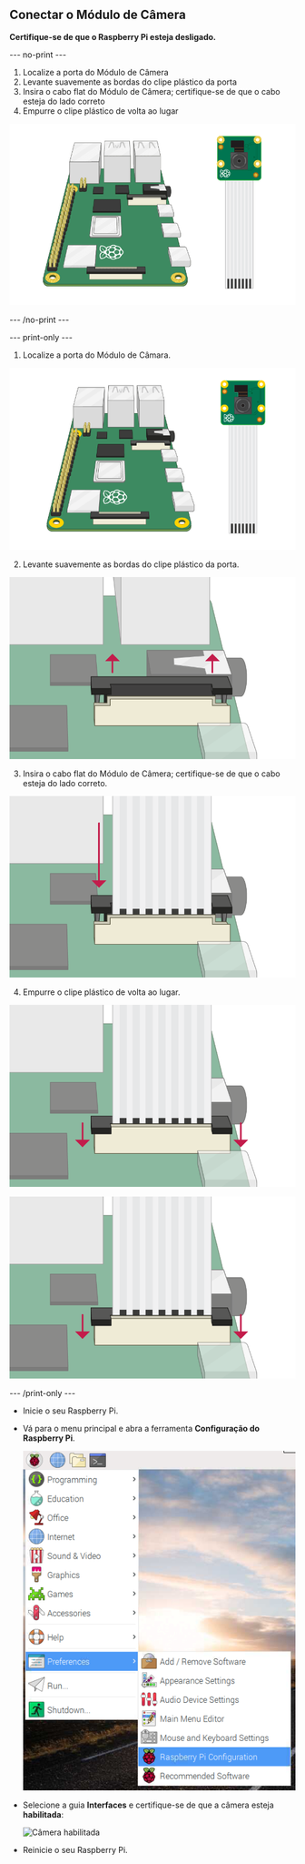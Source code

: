 ## Conectar o Módulo de Câmera

**Certifique-se de que o Raspberry Pi esteja desligado.**

--- no-print ---

1. Localize a porta do Módulo de Câmera
2. Levante suavemente as bordas do clipe plástico da porta
3. Insira o cabo flat do Módulo de Câmera; certifique-se de que o cabo esteja do lado correto
4. Empurre o clipe plástico de volta ao lugar

![Animação de como conectar o Módulo de Câmera do Raspberry Pi](images/connect-camera.gif)

--- /no-print ---

--- print-only ---

1. Localize a porta do Módulo de Câmara.

![raspberry pi e módulo de câmera](images/connect-camera1.png)

2. Levante suavemente as bordas do clipe plástico da porta.

![porta do módulo da câmera levantada](images/connect-camera2.png)

3. Insira o cabo flat do Módulo de Câmera; certifique-se de que o cabo esteja do lado correto.

![cabo flat do módulo da câmera inserido na porta](images/connect-camera3.png)

4. Empurre o clipe plástico de volta ao lugar.

![porta do módulo de câmera empurrada para baixo](images/connect-camera4.png)

![porta do módulo de câmera empurrada para baixo](images/connect-camera4.png)

--- /print-only ---

- Inicie o seu Raspberry Pi.

- Vá para o menu principal e abra a ferramenta **Configuração do Raspberry Pi**.

    ![Ferramenta de Configuração do Raspberry Pi](images/pi-configuration-menu.png)

- Selecione a guia **Interfaces** e certifique-se de que a câmera esteja **habilitada**:

    ![Câmera habilitada](images/pi-configuration-interfaces-annotated.png)

- Reinicie o seu Raspberry Pi.
